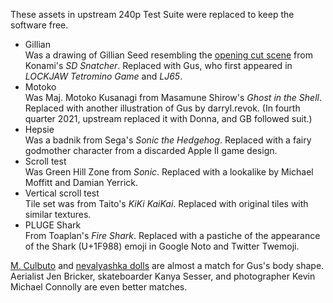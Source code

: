 These assets in upstream 240p Test Suite were replaced to keep the
software free.

- Gillian  
  Was a drawing of Gillian Seed resembling the [opening cut scene]
  from Konami's _SD Snatcher_.  Replaced with Gus, who first appeared
  in _LOCKJAW Tetromino Game_ and _LJ65_.
- Motoko  
  Was Maj. Motoko Kusanagi from Masamune Shirow's
  _Ghost in the Shell_.  Replaced with another illustration of
  Gus by darryl.revok.  (In fourth quarter 2021, upstream replaced
  it with Donna, and GB followed suit.)
- Hepsie  
  Was a badnik from Sega's _Sonic the Hedgehog_.  Replaced with a
  fairy godmother character from a discarded Apple II game design.
- Scroll test  
  Was Green Hill Zone from _Sonic_.  Replaced with a lookalike by
  Michael Moffitt and Damian Yerrick.
- Vertical scroll test  
  Tile set was from Taito's _KiKi KaiKai_.  Replaced with original
  tiles with similar textures.
- PLUGE Shark  
  From Toaplan's _Fire Shark_.  Replaced with a pastiche of
  the appearance of the Shark (U+1F988) emoji in Google Noto
  and Twitter Twemoji.

[M. Culbuto] and [nevalyashka dolls] are almost a match for Gus's
body shape.  Aerialist Jen Bricker, skateboarder Kanya Sesser, and
photographer Kevin Michael Connolly are even better matches.

[opening cut scene]: https://lparchive.org/SD-Snatcher/Update%202/
[M. Culbuto]: https://www.youtube.com/watch?v=SR33c41SYj4
[nevalyashka dolls]: https://travelleronamission.wordpress.com/2015/07/18/travel-theme-nevalyashka-dolls-the-toys-from-the-soviet-times/
